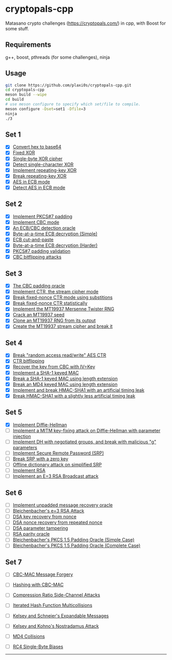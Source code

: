 # cryptopals-cpp

Matasano crypto challenges (https://cryptopals.com/) in cpp, with Boost for some stuff.

## Requirements ##

g++, boost, pthreads (for some challenges), ninja

## Usage ##

``` bash
git clone https://github.com/plaxi0s/cryptopals-cpp.git
cd cryptopals-cpp
meson build --wipe
cd build
# use meson configure to specify which set/file to compile.
meson configure -Dset=set1 -Dfile=3
ninja
./3

```
## Set 1

  - [X] [Convert hex to base64](https://cryptopals.com/sets/1/challenges/1)
  - [X] [Fixed XOR](https://cryptopals.com/sets/1/challenges/2)
  - [X] [Single-byte XOR cipher](https://cryptopals.com/sets/1/challenges/3)
  - [X] [Detect single-character XOR](https://cryptopals.com/sets/1/challenges/4)
  - [X] [Implement repeating-key XOR](https://cryptopals.com/sets/1/challenges/5)
  - [X] [Break repeating-key XOR](https://cryptopals.com/sets/1/challenges/6)
  - [X] [AES in ECB mode](https://cryptopals.com/sets/1/challenges/7)
  - [X] [Detect AES in ECB mode](https://cryptopals.com/sets/1/challenges/8)

## Set 2

  - [X] [Implement PKCS#7 padding](https://cryptopals.com/sets/2/challenges/9)
  - [X] [Implement CBC mode](https://cryptopals.com/sets/2/challenges/10)
  - [X] [An ECB/CBC detection oracle](https://cryptopals.com/sets/2/challenges/11)
  - [X] [Byte-at-a-time ECB decryption (Simple)](https://cryptopals.com/sets/2/challenges/12)
  - [X] [ECB cut-and-paste](https://cryptopals.com/sets/2/challenges/13)
  - [X] [Byte-at-a-time ECB decryption (Harder)](https://cryptopals.com/sets/2/challenges/14)
  - [X] [PKCS#7 padding validation](https://cryptopals.com/sets/2/challenges/15)
  - [X] [CBC bitflipping attacks](https://cryptopals.com/sets/2/challenges/16)

## Set 3

  - [X] [The CBC padding oracle](https://cryptopals.com/sets/3/challenges/17)
  - [X] [Implement CTR, the stream cipher mode](https://cryptopals.com/sets/3/challenges/18)
  - [X] [Break fixed-nonce CTR mode using substitions](https://cryptopals.com/sets/3/challenges/19)
  - [X] [Break fixed-nonce CTR statistically](https://cryptopals.com/sets/3/challenges/20)
  - [X] [Implement the MT19937 Mersenne Twister RNG](https://cryptopals.com/sets/3/challenges/21)
  - [X] [Crack an MT19937 seed](https://cryptopals.com/sets/3/challenges/22)
  - [X] [Clone an MT19937 RNG from its output](https://cryptopals.com/sets/3/challenges/23)
  - [X] [Create the MT19937 stream cipher and break it](https://cryptopals.com/sets/3/challenges/24)

## Set 4

  - [X] [Break "random access read/write" AES CTR](https://cryptopals.com/sets/4/challenges/25)
  - [X] [CTR bitflipping](https://cryptopals.com/sets/4/challenges/26)
  - [X] [Recover the key from CBC with IV=Key](https://cryptopals.com/sets/4/challenges/27)
  - [X] [Implement a SHA-1 keyed MAC](https://cryptopals.com/sets/4/challenges/28)
  - [X] [Break a SHA-1 keyed MAC using length extension](https://cryptopals.com/sets/4/challenges/29)
  - [X] [Break an MD4 keyed MAC using length extension](https://cryptopals.com/sets/4/challenges/30)
  - [X] [Implement and break HMAC-SHA1 with an artificial timing leak](https://cryptopals.com/sets/4/challenges/31)
  - [X] [Break HMAC-SHA1 with a slightly less artificial timing leak](https://cryptopals.com/sets/4/challenges/32)

## Set 5

  - [X] [Implement Diffie-Hellman](https://cryptopals.com/sets/5/challenges/33)
  - [ ] [Implement a MITM key-fixing attack on Diffie-Hellman with parameter injection](https://cryptopals.com/sets/5/challenges/34)
  - [ ] [Implement DH with negotiated groups, and break with malicious "g" parameters](https://cryptopals.com/sets/5/challenges/35)
  - [ ] [Implement Secure Remote Password (SRP)](https://cryptopals.com/sets/5/challenges/36)
  - [ ] [Break SRP with a zero key](https://cryptopals.com/sets/5/challenges/37)
  - [ ] [Offline dictionary attack on simplified SRP](https://cryptopals.com/sets/5/challenges/38)
  - [ ] [Implement RSA](https://cryptopals.com/sets/5/challenges/39)
  - [ ] [Implement an E=3 RSA Broadcast attack](https://cryptopals.com/sets/5/challenges/40)

## Set 6

  - [ ] [Implement unpadded message recovery oracle](https://cryptopals.com/sets/6/challenges/41)
  - [ ] [Bleichenbacher's e=3 RSA Attack](https://cryptopals.com/sets/6/challenges/42)
  - [ ] [DSA key recovery from nonce](https://cryptopals.com/sets/6/challenges/43)
  - [ ] [DSA nonce recovery from repeated nonce](https://cryptopals.com/sets/6/challenges/44)
  - [ ] [DSA parameter tampering](https://cryptopals.com/sets/6/challenges/45)
  - [ ] [RSA parity oracle](https://cryptopals.com/sets/6/challenges/46)
  - [ ] [Bleichenbacher's PKCS 1.5 Padding Oracle (Simple Case)](https://cryptopals.com/sets/6/challenges/47)
  - [ ] [Bleichenbacher's PKCS 1.5 Padding Oracle (Complete Case)](https://cryptopals.com/sets/6/challenges/48)

## Set 7
  
  - [ ] [CBC-MAC Message Forgery](https://cryptopals.com/sets/7/challenges/49)
  - [ ] [Hashing with CBC-MAC](https://cryptopals.com/sets/7/challenges/50)
  - [ ] [Compression Ratio Side-Channel Attacks](https://cryptopals.com/sets/7/challenges/51)
  - [ ] [Iterated Hash Function Multicollisions](https://cryptopals.com/sets/7/challenges/52)
  - [ ] [Kelsey and Schneier's Expandable Messages](https://cryptopals.com/sets/7/challenges/53)
  - [ ] [Kelsey and Kohno's Nostradamus Attack](https://cryptopals.com/sets/7/challenges/54)
  - [ ] [MD4 Collisions](https://cryptopals.com/sets/7/challenges/55)
  - [ ] [RC4 Single-Byte Biases](https://cryptopals.com/sets/7/challenges/56)


---
